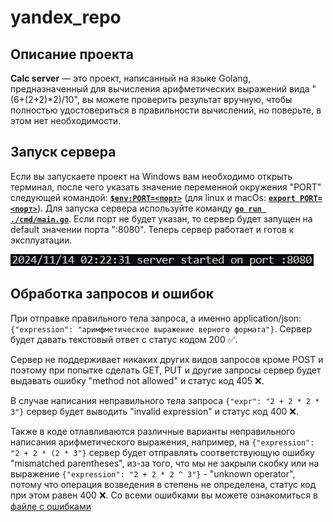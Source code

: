 # yandex_repo

## Описание проекта
<b>Calc server</b> — это проект, написанный на языке Golang, предназначенный для вычисления арифметических выражений вида "(6+(2+2)*2)/10", вы можете проверить результат вручную, чтобы полностью удостовериться в правильности вычислений, но поверьте, в этом нет необходимости.

## Запуск сервера
Если вы запускаете проект на Windows вам необходимо открыть терминал, после чего указать значение переменной окружения "PORT" следующей командой: <ins><b>`$env:PORT=<порт>`</ins></b> (для linux и macOs: <ins><b>`export PORT=<порт>`</ins></b>). Для запуска сервера используйте команду <ins><b>`go run ./cmd/main.go`</b></ins>. Если порт не будет указан, то сервер будет запущен на default значении порта ":8080". Теперь сервер работает и готов к эксплуатации.

![](docs/start_server.jpg)

## Обработка запросов и ошибок
При отправке правильного тела запроса, а именно application/json: `{"expression": "аримфметическое выражение верного формата"}`. Сервер будет давать текстовый ответ с статус кодом 200 ✅. 

Сервер не поддерживает никаких других видов запросов кроме POST и поэтому при попытке сделать GET, PUT и другие запросы
сервер будет выдавать ошибку "method not allowed" и статус код 405 ❌.

В случае написания неправильного тела запроса `{"expr": "2 + 2 * 2 * 3"}` 
сервер будет выводить "invalid expression" и статус код 400 ❌.

Также в коде отлавливаются различные варианты неправильного написания арифметического выражения, например, на `{"expression": "2 + 2 * (2 * 3"}` сервер будет отправлять соответствующую ошибку "mismatched parentheses", из-за того, что мы не закрыли скобку или на выражение `{"expression": "2 + 2 * 2 ^ 3"}` - "unknown operator", потому что операция возведения в степень не определена, статус код при этом равен 400 ❌. Со всеми ошибками вы можете ознакомиться в [файле с ошибками](pkg/calculation/errors.messages.go)
